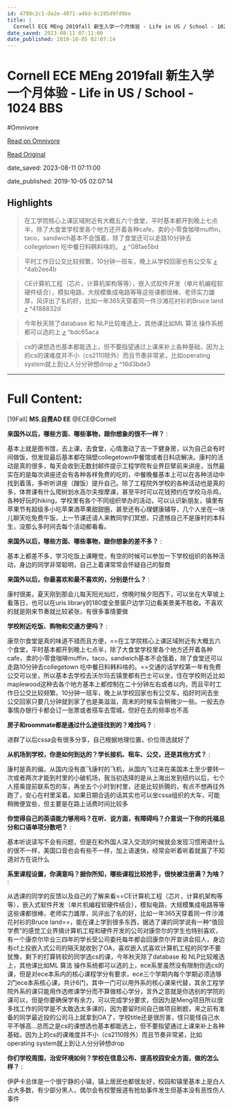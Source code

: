 ```yaml
---
id: 4798c2c1-da2e-4971-a46d-8c195d9fd9be
title: |
  Cornell ECE MEng 2019fall 新生入学一个月体验 - Life in US / School - 1024 BBS
date_saved: 2023-08-11 07:11:00
date_published: 2019-10-05 02:07:14
---
```


# Cornell ECE MEng 2019fall 新生入学一个月体验 - Life in US / School - 1024 BBS
#Omnivore

[Read on Omnivore](https://omnivore.app/me/cornell-ece-m-eng-2019-fall-life-in-us-school-1024-bbs-189e44ae2c9)

[Read Original](https://1o24bbs.com/t/topic/14716)

date_saved: 2023-08-11 07:11:00

date_published: 2019-10-05 02:07:14

## Highlights

> 在工学院核心上课区域附近有大概五六个食堂，平时基本都开到晚上七点半，除了大食堂学校里各个地方还开着各种cafe，卖的小零食咖啡muffin，taco，sandwich基本不会饿着，除了食堂还可以走路10分钟去collegetown 吃中餐日料韩料啥的。 [⤴️](https://omnivore.app/me/cornell-ece-m-eng-2019-fall-life-in-us-school-1024-bbs-189e44ae2c9#08fae5bd-8a07-4115-9146-a98a1cf8399c)  ^08fae5bd

> 平时工作日公交比较频繁，10分钟一班车，晚上从学校回家也有公交车 [⤴️](https://omnivore.app/me/cornell-ece-m-eng-2019-fall-life-in-us-school-1024-bbs-189e44ae2c9#4ab2ee4b-e5b5-4a4f-8a96-df6657bf3a2e)  ^4ab2ee4b

> CE计算机工程（芯片，计算机架构等等），嵌入式软件开发（单片机编程软硬件结合），模拟电路，大规模集成电路等等这些课都很棒，老师实力雄厚，风评出了名的好，比如一年365天穿着同一件沙滩花衬衫的Bruce land [⤴️](https://omnivore.app/me/cornell-ece-m-eng-2019-fall-life-in-us-school-1024-bbs-189e44ae2c9#4188832d-bbbd-4706-9e69-9060ab0a38e6)  ^4188832d

> 今年秋天除了database 和 NLP比较难选上，其他课比如ML 算法 操作系统都可以选的上 [⤴️](https://omnivore.app/me/cornell-ece-m-eng-2019-fall-life-in-us-school-1024-bbs-189e44ae2c9#bdc65aca-9f30-4780-9e76-756631fb9429)  ^bdc65aca

> cs的课想选也基本都能选上，但不要指望通过上课来补上各种基础，因为上的cs的课难度并不小（cs2110除外）而且节奏非常紧，比如operating system就上到让人分分钟想drop [⤴️](https://omnivore.app/me/cornell-ece-m-eng-2019-fall-life-in-us-school-1024-bbs-189e44ae2c9#16d3bde3-8869-49bb-852c-95c0d68656b9)  ^16d3bde3


--- 

# Full Content: 

\[19Fall\] **MS.自费AD EE** @ECE@Cornell

**来国外以后，哪些方面、哪些事物，跟你想象的很不一样？** :

基本上就是图书馆，去上课，去食堂，心情激动了去一下健身房，以为自己会有时间做饭，但发现最后基本都在隔壁collegetown中餐馆或者日料店解决。康村的活动是真的很多，每天会收到无数封邮件提示工程学院有业界巨擘前来讲座，当然最实在的是每次讲座还会有各种各样免费的吃的，中餐晚餐基本上可以在各种活动中找到着落，多听听讲座（蹭饭）提升自己。除了工程院外学校的各种活动也是真的多，体育课有什么爬树划水高尔夫按摩课，甚至平时可以花钱预约在学校马杀鸡，各种好玩的hiking，学校里有各个不同组织举办的活动，可以认识新朋友，镇里有苹果节有超级多小吃苹果酒苹果甜甜圈，甚至还有心理健康辅导，几个人坐在一块儿聊天吃免费午饭，上一节课还请人来教同学们冥想，只遗憾自己不是康村的本科生，没那么多时间去每个活动都看看。

**来国外以后，哪些方面、哪些事物，跟你想象的差不多？** :

基本上都差不多，学习吃饭上课睡觉，有空的时候可以参加一下学校组织的各种活动，身边的同学非常聪明，自己上着课常常会怀疑自己的智商

**来国外以后，你最喜欢和最不喜欢的，分别是什么？** :

康村很美，夏天刚到那会儿每天阳光灿烂，傍晚时候夕阳西下，可以坐在大草坡上看落日，也可以在uris library的180度全景窗户边学习边看美景美不胜收。不喜欢的就是刚来节奏就比较紧张，有很多事情要做

**学校附近吃饭、购物和交通方便吗？** :

康奈尔食堂是真的味道不错而且方便，==在工学院核心上课区域附近有大概五六个食堂，平时基本都开到晚上七点半，除了大食堂学校里各个地方还开着各种cafe，卖的小零食咖啡muffin，taco，sandwich基本不会饿着，除了食堂还可以走路10分钟去collegetown 吃中餐日料韩料啥的。==交通的话学校第一年有免费公交可以坐，所以基本去学校去沃尔玛去镇里都有巴士可以坐，住在学校附近比如maplewood这种去各个地方基本上都控制在二十分钟左右或者以内，而且平时工作日公交比较频繁，10分钟一班车，晚上从学校回家也有公交车，掐好时间去坐公交回家只要几分钟就到家了也是美滋滋，周末的时候车会稍微少一些。一般去办事情办银行卡都会订一张票或者搭车去雪城，但好在去的频率也不高

**房子和roommate都是通过什么途径找到的？难找吗？** :

进群了以后cssa会有很多分享，自己根据地理位置，价位筛选就好了

**从机场到学校，你是如何到达的？学长接机、租车、公交，还是其他方式？** :

康村是真的偏，从国内没有直飞康村的飞机，从国内飞过来在美国本土至少要转一次或者两次才能到村里的小破机场，我当初选择的是从上海出发到纽约以后，七个人搭乘提前联系包的车，再坐五个小时到村里，还是比较折腾的，有点不想再往外跑了，安心在村里呆着。如果日期合适的话其实也可以坐cssa组织的大车，可能稍微便宜些，但主要是在路上话费时间比较多

**你觉得自己的英语能力够用吗？在听、说方面，有障碍吗？介意说一下你的托福总分和口语单项分数吧？** :

基本听说读写不会有问题，但是在和外国人深入交流的时候就会发现习惯用语什么的很不一样，美国口音也会有些不一样，加上语速快，经常会听着听着就漏了不知道对方在说什么

**系里课程设置，你满意吗？据你所知，哪些课程比较抢手，很快被注册满？为啥？** :

从选课的同学的反馈以及自己的了解来看==CE计算机工程（芯片，计算机架构等等），嵌入式软件开发（单片机编程软硬件结合），模拟电路，大规模集成电路等等这些课都很棒，老师实力雄厚，风评出了名的好，比如一年365天穿着同一件沙滩花衬衫的Bruce land==，能在课上学到很多东西，据选了课的同学说有一种“值回学费”的感觉工业界搞计算机工程和硬件开发的公司对康奈尔的学生也特别喜欢，有一个康奈尔毕业三四年的学长受公司委托每年都会回康奈尔开宣讲会招人，身边有cf上投嵌入式公司的隔天就收到了OA，喜欢嵌入式喜欢计算机工程的同学不要犹豫，剩下的打算转软的同学选cs的课，今年秋天除了database 和 NLP比较难选上，其他课比如ML 算法 操作系统都可以选的上，ece系里虽然没有限制你选cs的课，但是对ece本系内的核心课程学分有要求，ece三个学期内每个学期必须选够2门ece本系核心课，共计6门，其中一门可以用外系的核心课来代替，其余工程学院外系的课只能用作选修课学分而不算做核心学分，言外之意就是你选别的学院的课可以，但是你要确保学有余力，可以完成学分要求，但因为是Meng项目所以很多找工作的同学是不太敢选太多课的，因为要留时间自己做项目刷题，来之前有准备的同学最近投的公司马上就拿到OA了，学校title还是很厉害，怪只能怪自己水平不够高…总而之是cs的课想选也基本都能选上，但不要指望通过上课来补上各种基础，因为上的cs的课难度并不小（cs2110除外）而且节奏非常紧，比如operating system就上到让人分分钟想drop

**你们学校周围，治安环境如何？学校在信息公布、提高校园安全方面，做的怎么样？** :

伊萨卡总体是一个很宁静的小镇，镇上居民也都很友好，校园和镇里基本上是白人占大多数，有少部分黑人，偶尔会有校警报道有抢劫事件发生但基本没有恶性伤人事件
